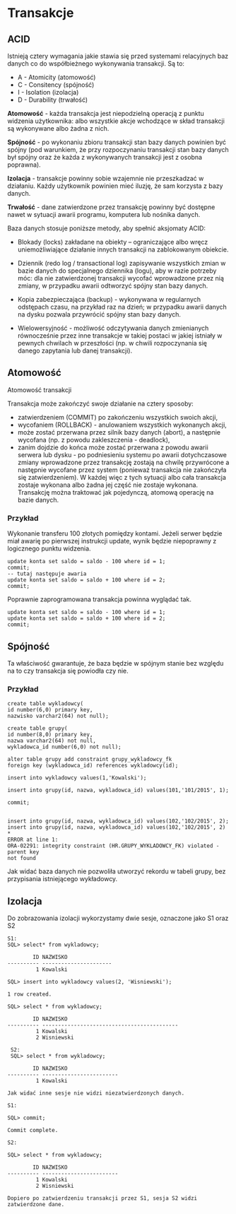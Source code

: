 # Transakcje

## ACID

Istnieją cztery wymagania jakie stawia się przed systemami relacyjnych baz danych co do współbieżnego wykonywania transakcji. Są to:

* A - Atomicity (atomowość)
* C - Consitency (spójność)
* I - Isolation (izolacja)
* D - Durability (trwałość)

**Atomowość** - każda transakcja jest niepodzielną operacją z punktu widzenia użytkownika: albo wszystkie akcje wchodzące w skład transakcji są wykonywane albo żadna z nich.

**Spójność** - po wykonaniu zbioru transakcji stan bazy danych powinien być spójny (pod warunkiem, że przy rozpoczynaniu transakcji stan bazy danych był spójny oraz że każda z wykonywanych transakcji jest z osobna poprawna).

**Izolacja** - transakcje powinny sobie wzajemnie nie  przeszkadzać w działaniu. Każdy użytkownik powinien mieć iluzję, że sam korzysta z bazy danych.

**Trwałość** - dane zatwierdzone przez transakcję powinny być dostępne nawet w sytuacji awarii programu, komputera lub nośnika danych.

Baza danych stosuje poniższe metody, aby spełnić aksjomaty ACID:

* Blokady (locks) zakładane na obiekty – ograniczające albo wręcz uniemożliwiające działanie innych transakcji na zablokowanym obiekcie.

* Dziennik (redo log / transactional log) zapisywanie wszystkich zmian w bazie danych do specjalnego dziennika (logu), aby w razie potrzeby móc: dla nie zatwierdzonej transakcji wycofać wprowadzone przez nią zmiany, w przypadku awarii odtworzyć spójny stan bazy danych.

* Kopia zabezpieczająca (backup) - wykonywana w regularnych odstępach czasu, na przykład raz na dzień; w przypadku awarii danych na dysku pozwala przywrócić spójny stan bazy danych.

* Wielowersyjność - możliwość odczytywania danych zmienianych równocześnie przez inne transakcje w takiej postaci w jakiej istniały w pewnych chwilach w przeszłości (np. w chwili rozpoczynania się danego zapytania lub danej transakcji).


## Atomowość

Atomowość transakcji

Transakcja może zakończyć swoje działanie na cztery sposoby:

* zatwierdzeniem (COMMIT) po zakończeniu wszystkich swoich akcji,
* wycofaniem (ROLLBACK) - anulowaniem wszystkich wykonanych akcji,
* może zostać przerwana przez silnik bazy danych (abort), a następnie wycofana (np. z powodu zakleszczenia - deadlock),
* zanim dojdzie do końca może zostać przerwana z powodu awarii serwera lub dysku - po podniesieniu systemu po awarii dotychczasowe zmiany wprowadzone przez transakcję zostają na chwilę przywrócone a następnie wycofane przez system (ponieważ transakcja nie zakończyła się zatwierdzeniem).
W każdej więc z tych sytuacji albo cała transakcja zostaje wykonana albo żadna jej część nie zostaje wykonana. Transakcję można traktować jak pojedynczą, atomową operację na bazie danych.

### Przykład

Wykonanie transferu 100 złotych pomiędzy kontami. Jeżeli serwer będzie miał awarię po pierwszej instrukcji update, wynik będzie niepoprawny z logicznego punktu widzenia.

```
update konta set saldo = saldo - 100 where id = 1;
commit;
-- tutaj następuje awaria
update konta set saldo = saldo + 100 where id = 2;
commit;
```
Poprawnie zaprogramowana transakcja powinna wyglądać tak.

```
update konta set saldo = saldo - 100 where id = 1;
update konta set saldo = saldo + 100 where id = 2;
commit;
```


## Spójność

Ta właściwość gwarantuje, że baza będzie w spójnym stanie bez względu na to czy transakcja się powiodła czy nie.

### Przykład

```
create table wykladowcy(
id number(6,0) primary key,
nazwisko varchar2(64) not null);

create table grupy(
id number(8,0) primary key,
nazwa varchar2(64) not null,
wykladowca_id number(6,0) not null);

alter table grupy add constraint grupy_wykladowcy_fk
foreign key (wykladowca_id) references wykladowcy(id);

insert into wykladowcy values(1,'Kowalski');

insert into grupy(id, nazwa, wykladowca_id) values(101,'101/2015', 1);

commit;


insert into grupy(id, nazwa, wykladowca_id) values(102,'102/2015', 2);
insert into grupy(id, nazwa, wykladowca_id) values(102,'102/2015', 2)
*
ERROR at line 1:
ORA-02291: integrity constraint (HR.GRUPY_WYKLADOWCY_FK) violated - parent key
not found
```

Jak widać baza danych nie pozwoliła utworzyć rekordu w tabeli grupy, bez przypisania istniejącego wykładowcy.


## Izolacja

Do zobrazowania izolacji wykorzystamy dwie sesje, oznaczone jako S1 oraz S2

```
S1:
SQL> select* from wykladowcy;

        ID NAZWISKO
---------- ----------------------
         1 Kowalski
         
SQL> insert into wykladowcy values(2, 'Wisniewski');

1 row created.

SQL> select * from wykladowcy;

        ID NAZWISKO
---------- -------------------------------------------
         1 Kowalski
         2 Wisniewski
 
 S2:
 SQL> select * from wykladowcy;

        ID NAZWISKO
---------- ------------------------
         1 Kowalski
         
Jak widać inne sesje nie widzi niezatwierdzonych danych.

S1:

SQL> commit;

Commit complete.

S2:

SQL> select * from wykladowcy;

        ID NAZWISKO
---------- ------------------------
         1 Kowalski
         2 Wisniewski
         
Dopiero po zatwierdzeniu transakcji przez S1, sesja S2 widzi zatwierdzone dane.

```

